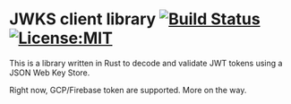 JWKS client library [![Build Status](https://travis-ci.com/jfbilodeau/jwks-client.svg?branch=master)](https://travis-ci.com/jfbilodeau/jwks-client) [![License:MIT](https://img.shields.io/badge/License-MIT-yellow.svg)](https://opensource.org/licenses/MIT)
===
This is a library written in Rust to decode and validate JWT tokens using a JSON Web Key Store.

Right now, GCP/Firebase token are supported. More on the way.